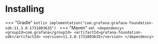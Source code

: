 # Installing

=== "Gradle"
    ```kotlin
    implementation("com.grafana:grafana-foundation-sdk:11.3.0-1731803635")
    ```
=== "Maven"
    ```xml
    <dependency>
        <groupId>com.grafana</groupId>
        <artifactId>grafana-foundation-sdk</artifactId>
        <version>11.3.0-1731803635</version>
    </dependency>
    ```
